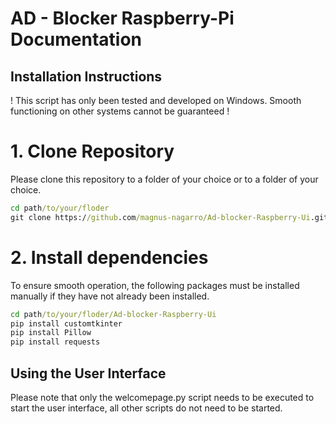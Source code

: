 # AD - Blocker Raspberry-Pi Documentation #

## Installation Instructions ##

! This script has only been tested and developed on Windows. Smooth functioning on other systems cannot be guaranteed !

# 1. Clone Repository #

Please clone this repository to a folder of your choice or to a folder of your choice.

```cmd
cd path/to/your/floder
git clone https://github.com/magnus-nagarro/Ad-blocker-Raspberry-Ui.git
```

# 2. Install dependencies #

To ensure smooth operation, the following packages must be installed manually if they have not already been installed.

```cmd
cd path/to/your/floder/Ad-blocker-Raspberry-Ui
pip install customtkinter
pip install Pillow 
pip install requests
```


## Using the User Interface ##

Please note that only the welcomepage.py script needs to be executed to start the user interface, all other scripts do not need to be started.

